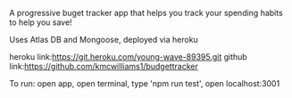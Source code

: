 A progressive buget tracker app that helps you track your spending habits to help you save!

Uses Atlas DB and Mongoose, deployed via heroku

heroku link:https://git.heroku.com/young-wave-89395.git
github link:https://github.com/kmcwilliams1/budgettracker

To run: open app, open terminal, type 'npm run test', open localhost:3001